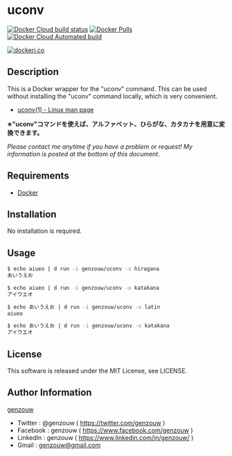 # uconv

[![Docker Cloud build status](https://img.shields.io/docker/cloud/build/genzouw/uconv?style=for-the-badge)](https://hub.docker.com/r/genzouw/uconv/)
[![Docker Pulls](https://img.shields.io/docker/pulls/genzouw/uconv.svg?style=for-the-badge)](https://hub.docker.com/r/genzouw/uconv/)
[![Docker Cloud Automated build](https://img.shields.io/docker/cloud/automated/genzouw/uconv.svg?style=for-the-badge)](https://hub.docker.com/r/genzouw/uconv/)


[![dockeri.co](https://dockeri.co/image/genzouw/uconv)](https://hub.docker.com/r/genzouw/uconv)

## Description

This is a Docker wrapper for the "uconv" command.
This can be used without installing the "uconv" command locally, which is very convenient.

* [uconv(1) - Linux man page](https://linux.die.net/man/1/uconv)

**※"uconv"コマンドを使えば、アルファベット、ひらがな、カタカナを用意に変換できます。**

*Please contact me anytime if you have a problem or request! My information is posted at the bottom of this document.*


## Requirements

* [Docker](https://www.docker.com/)

## Installation

No installation is required.

## Usage

```bash
$ echo aiueo | d run -i genzouw/uconv -x hiragana
あいうえお

$ echo aiueo | d run -i genzouw/uconv -x katakana
アイウエオ

$ echo あいうえお | d run -i genzouw/uconv -x latin
aiueo

$ echo あいうえお | d run -i genzouw/uconv -x katakana
アイウエオ
```

## License

This software is released under the MIT License, see LICENSE.


## Author Information

[genzouw](https://genzouw.com)

* Twitter   : @genzouw ( https://twitter.com/genzouw )
* Facebook  : genzouw ( https://www.facebook.com/genzouw )
* LinkedIn  : genzouw ( https://www.linkedin.com/in/genzouw/ )
* Gmail     : genzouw@gmail.com

